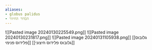 ```yaml
---
aliases:
- globus palidus
- הכדור החיוור
---
```

![[Pasted image 20240130225549.png]]
![[Pasted image 20240130231817.png]]
![[Pasted image 20240131105938.png]]
[[גלובוס פלידוס פנימי]]
[[גלובוס פלידוס חיצוני]]